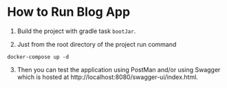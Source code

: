 
# How to Run Blog App

1. Build the project with gradle task `bootJar`.

2. Just from the root directory of the project run command

```docker-compose up -d```

3. Then you can test the application using PostMan and/or using Swagger which is hosted at http://localhost:8080/swagger-ui/index.html.
